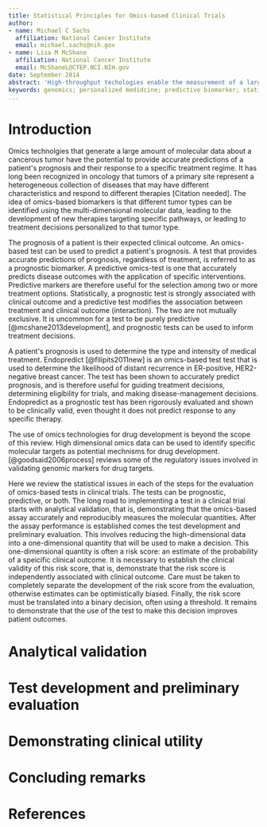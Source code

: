 ```yaml
---
title: Statistical Principles for Omics-based Clinical Trials
author:
- name: Michael C Sachs
  affiliation: National Cancer Institute
  email: michael.sachs@nih.gov
- name: Lisa M McShane
  affiliation: National Cancer Institute
  email: McShaneL@CTEP.NCI.NIH.gov
date: September 2014
abstract: 'High-throughput techologies enable the measurement of a large number of molecular characteristics from a small tissue sample. High-dimensional molecular information (referred to as omics data) offers the possibility of predicting the future outcome of a patient (prognosis) and predicting the likely response to a specific treatment (prediction). Embedded in the vast amount of data is the hope that there exists some signal that will enable practicioners to deliver therapy personalized to the molecular profile of a tumor, thereby improving health outcomes. The challenges are to determine that the omics assays are valid and reproducible in a clinical setting, to develop a valid and optimal omics-based test that algorithmically determines the optimal treatment regime, to evaluate that test in a powerful and unbiased manner, and finally to demonstrate clinical utility: that the test under study improves clinical outcome as compared to not using the test. We review the statistical considerations involved in each of these stages, specifically dealing with the challenges of high-dimensional, omics data.'
keywords: genomics; personalized medidcine; predictive biomarker; statistics
...
```


Introduction
==============
Omics technolgies that generate a large amount of molecular data about a cancerous tumor have the potential to provide accurate predictions of a patient's prognosis and their response to a specific treatment regime. It has long been recognized in oncology that tumors of a primary site represent a heterogeneous collection of diseases that may have different characteristics and respond to different therapies [Citation needed]. The idea of omics-based biomarkers is that different tumor types can be identified using the multi-dimensional molecular data, leading to the development of new therapies targeting specific pathways, or leading to treatment decisions personalized to that tumor type. 

The prognosis of a patient is their expected clinical outcome.  An omics-based test can be used to predict a patient's prognosis. A test that provides accurate predictions of prognosis, regardless of treatment, is referred to as a prognostic biomarker. A predictive omics-test is one that accurately predicts disease outcomes with the application of specific interventions. Predictive markers are therefore useful for the selection among two or more treatment options. Statistically, a prognostic test is strongly associated with clinical outcome and a predictive test modifies the association between treatment and clinical outcome (interaction). The two are not mutually exclusive. It is uncommon for a test to be purely predictive [@mcshane2013development], and prognostic tests can be used to inform treatment decisions. 

A patient's prognosis is used to determine the type and intensity of medical treatment. Endopredict [@filipits2011new] is an omics-based test test that is used to determine the likelihood of distant recurrence in ER-positive, HER2-negative breast cancer. The test has been shown to accurately predict prognosis, and is therefore useful for guiding treatment decisions, determining eligibility for trials, and making disease-management decisions. Endopredict as a prognostic test has been rigorously evaluated and shown to be clinically valid, even thought it does not predict response to any specific therapy. 

The use of omics technologies for drug development is beyond the scope of this review. High dimensional omics data can be used to identify specific molecular targets as potential mechnisms for drug development. [@goodsaid2006process] reviews some of the regulatory issues involved in validating genomic markers for drug targets. 

Here we review the statistical issues in each of the steps for the evaluation of omics-based tests in clinical trials. The tests can be prognostic, predictive, or both. The long road to implementing a test in a clinical trial starts with analytical validation, that is, demonstrating that the omics-based assay accurately and reproducibly measures the molecular quantities. After the assay performance is established comes the test development and preliminary evaluation. This involves reducing the high-dimensional data into a one-dimensional quantity that will be used to make a decision. This one-dimensional quantity is often a risk score: an estimate of the probability of a speicific clinical outcome. It is necessary to establish the clinical validity of this risk score, that is, demonstrate that the risk score is independently associated with clinical outcome. Care must be taken to completely separate the development of the risk score from the evaluation, otherwise estimates can be optimistically biased. Finally, the risk score must be translated into a binary decision, often using a threshold. It remains to demonstrate that the use of the test to make this decision improves patient outcomes. 


Analytical validation
============


Test development and preliminary evaluation
============


Demonstrating clinical utility
===============

Concluding remarks
===============


References
============